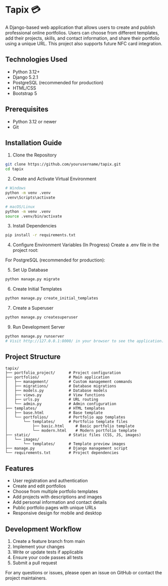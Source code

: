 # Tapix 💳

A Django-based web application that allows users to create and publish professional online portfolios. Users can choose from different templates, add their projects, skills, and contact information, and share their portfolio using a unique URL. This project also supports future NFC card integration.

## Technologies Used
- Python 3.12+
- Django 5.2.1
- PostgreSQL (recommended for production)
- HTML/CSS
- Bootstrap 5

## Prerequisites
- Python 3.12 or newer
- Git

## Installation Guide
1. Clone the Repository
```bash
git clone https://github.com/yourusername/tapix.git
cd tapix
```
2. Create and Activate Virtual Environment
```bash
# Windows
python -m venv .venv
.venv\Scripts\activate

# macOS/Linux
python -m venv .venv
source .venv/bin/activate
```
3. Install Dependencies
```bash
pip install -r requirements.txt
```
4. Configure Environment Variables (In Progress)
Create a .env file in the project root:

For PostgreSQL (recommended for production):

5. Set Up Database
```python
python manage.py migrate
```
6. Create Initial Templates
```python
python manage.py create_initial_templates
```
7. Create a Superuser
```python
python manage.py createsuperuser
```
9. Run Development Server
```python
python manage.py runserver
# Visit http://127.0.0.1:8000/ in your browser to see the application.
```

## Project Structure
```
tapix/
├── portfolio_project/      # Project configuration
├── portfolios/             # Main application
│   ├── management/         # Custom management commands
│   ├── migrations/         # Database migrations
│   ├── models.py           # Database models
│   ├── views.py            # View functions
│   ├── urls.py             # URL routing
│   └── admin.py            # Admin configuration
├── templates/              # HTML templates
│   ├── base.html           # Base template
│   └── portfolios/         # Portfolio app templates
│       └── templates/      # Portfolio template files
│           ├── basic.html     # Basic portfolio template
│           └── modern.html    # Modern portfolio template
├── static/                 # Static files (CSS, JS, images)
│   └── images/
│       └── templates/      # Template preview images
├── manage.py               # Django management script
└── requirements.txt        # Project dependencies
```

## Features
- User registration and authentication
- Create and edit portfolios
- Choose from multiple portfolio templates
- Add projects with descriptions and images
- Add personal information and contact details
- Public portfolio pages with unique URLs
- Responsive design for mobile and desktop

## Development Workflow
1. Create a feature branch from main
2. Implement your changes
3. Write or update tests if applicable
4. Ensure your code passes all tests
5. Submit a pull request

For any questions or issues, please open an issue on GitHub or contact the project maintainers.
